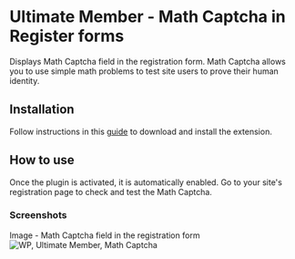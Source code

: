 # Ultimate Member - Math Captcha in Register forms

 Displays Math Captcha field in the registration form. Math Captcha allows you to use simple math problems to test site users to prove their human identity.

 ## Installation

 Follow instructions in this [guide](https://docs.ultimatemember.com/article/1663-download-installation-of-the-basic-extensions) to download and install the extension.

 ## How to use

 Once the plugin is activated, it is automatically enabled. Go to your site's registration page to check and test the Math Captcha.

 ### Screenshots

 Image - Math Captcha field in the registration form
 ![WP, Ultimate Member, Math Captcha](https://d33v4339jhl8k0.cloudfront.net/docs/assets/561c96629033600a7a36d662/images/61e5444e8200bc052eb7f510/file-NoJi5tjkVR.png)